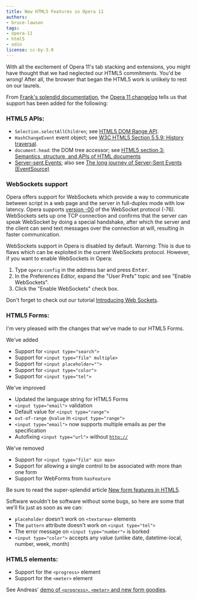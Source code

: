 ```yaml
---
title: New HTML5 Features in Opera 11
authors:
- bruce-lawson
tags:
- opera-11
- html5
- odin
license: cc-by-3.0
---
```


<p>With all the excitement of Opera 11&#39;s tab stacking and extensions, you might have thought that we had neglected our HTML5 commitments. You&#39;d be wrong! After all, the browser that began the HTML5 work is unlikely to rest on our laurels. </p>
<p>From <a href="http://www.opera.com/docs/">Frank&#39;s splendid documentation</a>, the <a href="http://www.opera.com/docs/changelogs/windows/1100/">Opera 11 changelog</a> tells us that support has been added for the following:</p>
<h3>HTML5 APIs:</h3>
<ul>
	<li><code>Selection.selectAllChildren</code>; see <a href="http://html5.org/specs/dom-range.html#dom-selection-selectallchildren"> HTML5 DOM Range API</a>.</li>
	<li><code>HashChangeEvent</code> event object; see <a href="http://www.w3.org/TR/html5/history.html#hashchangeevent">W3C HTML5
		Section 5.5.9: History traversal</a>.</li>
	<li><code>document.head</code>: the DOM tree accessor; see <a href="http://www.w3.org/TR/html5/dom.html#dom-document-head">HTML5 section 3: Semantics, structure, and APIs of HTML documents</a></li>
<li><a href="http://dev.w3.org/html5/eventsource/">Server-sent Events</a>; also see <a href="http://my.opera.com/core/blog/eventsource">The long journey of Server-Sent Events (EventSource)</a></li>
</ul>
<h3> WebSockets support</h3>
<p> Opera offers support for WebSockets which provide a way to communicate between script in a web page and the server in full-duplex
	mode with low latency. Opera supports <a href="http://tools.ietf.org/html/draft-ietf-hybi-thewebsocketprotocol-00">version
	-00</a> of the WebSocket protocol (-76). WebSockets sets up one TCP connection and confirms that the server can speak
	WebSocket by doing a special handshake, after which the server and the client can send text messages over the connection
	at will, resulting in faster communication.</p>
<p class="lists">WebSockets support in Opera is disabled by default. Warning: This is due to flaws which can be exploited in the current WebSockets protocol. However, if you want to enable WebSockets in Opera:</p>
<ol>
	<li>Type <code>opera:config</code> in the address bar and press <kbd>Enter</kbd>.</li>
	<li>In the Preferences Editor, expand the &quot;User Prefs&quot; topic and see &quot;Enable WebSockets&quot;.</li>
	<li>Click the &quot;Enable WebSockets&quot; check box.</li>
</ol>
<p>Don&#39;t forget to check out our tutorial <a href="https://dev.opera.com/articles/view/introducing-web-sockets/">Introducing Web Sockets</a>.</p>
<h3>HTML5 Forms:</h3>
<p>I&#39;m very pleased with the changes that we&#39;ve made to our HTML5 Forms. </p>
<p>We&#39;ve added </p>
<ul>
	<li>Support for <code>&lt;input type=&quot;search&quot;&gt;</code></li>
	<li>Support for <code>&lt;input type=&quot;file&quot; multiple&gt;</code></li>
	<li>Support for <code>&lt;input placeholder=&quot;&quot;&gt;</code></li>
	<li>Support for <code>&lt;input type=&quot;color&quot;&gt;</code></li>
	<li>Support for <code>&lt;input type=&quot;tel&quot;&gt;</code></li>
</ul>
<p>We&#39;ve improved</p>
<ul>
	<li>Updated the language string for HTML5 Forms</li>
	<li><code>&lt;input type=&quot;email&quot;&gt;</code> validation</li>
	<li>Default value for <code>&lt;input type=&quot;range&quot;&gt;</code></li>
	<li><code>out-of-range @value</code> in <code>&lt;input type=&quot;range&quot;&gt;</code></li>
	<li><code>&lt;input type=&quot;email&quot;&gt;</code> now supports multiple emails as per the specification</li>
	<li>Autofixing <code>&lt;input type=&quot;url&quot;&gt;</code> without <code><a href="http://" target="_blank">http://</a></code></li>
</ul>
<p>We&#39;ve removed</p>
<ul>
	<li>Support for <code>&lt;input type=&quot;file&quot; min max&gt;</code></li>
	<li>Support for allowing a single control to be associated with more than one form</li>
	<li>Support for WebForms from <code>hasFeature</code></li>
</ul>
<p>Be sure to read the super-splendid article <a href="https://dev.opera.com/articles/view/new-form-features-in-html5/">New form features in HTML5</a>. </p>
<p>Software wouldn&#39;t be software without some bugs, so here are some that we&#39;ll fix just as soon as we can:</p>
<ul>
	<li><code>placeholder</code> doesn&#39;t work on <code>&lt;textarea&gt;</code> elements</li>
	<li>The <code>pattern</code> attribute doesn&#39;t work on <code>&lt;input type=&quot;tel&quot;&gt;</code></li>
	<li>The error message on <code>&lt;input type=&quot;number&quot;&gt;</code> is borked</li>
<li> <code>&lt;input type=&quot;color&quot;&gt;</code> accepts any value (unlike date, datetime-local, number, week, month)</li>
</ul>
<h3>HTML5 elements:</h3>
<ul>
	<li>Support for the <code>&lt;progress&gt;</code> element</li>
	<li>Support for the <code>&lt;meter&gt;</code> element</li>
</ul>
<p>See Andreas&#39; <a href="http://people.opera.com/andreasb/odin/html5forms_o11.html">demo of <code>&lt;progress&gt;</code>, <code>&lt;meter&gt;</code> and new form goodies</a>.</p>
